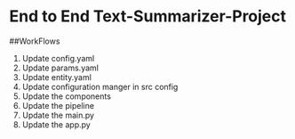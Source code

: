 # End to End Text-Summarizer-Project 


##WorkFlows
 1. Update config.yaml
 2. Update params.yaml
 3. Update entity.yaml
 4. Update configuration manger in src config
 5. Update the components
 6. Update the pipeline 
 7. Update the main.py
 8. Update the app.py